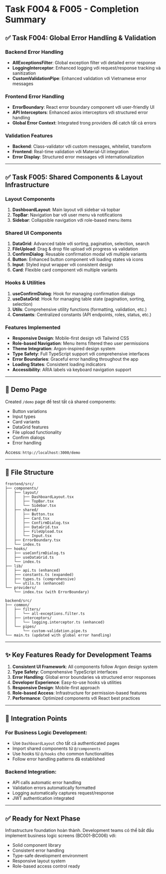 # Task F004 & F005 - Completion Summary

## ✅ Task F004: Global Error Handling & Validation

### Backend Error Handling
- **AllExceptionsFilter**: Global exception filter với detailed error response
- **LoggingInterceptor**: Enhanced logging với request/response tracking và sanitization
- **CustomValidationPipe**: Enhanced validation với Vietnamese error messages

### Frontend Error Handling  
- **ErrorBoundary**: React error boundary component với user-friendly UI
- **API Interceptors**: Enhanced axios interceptors với structured error handling
- **Global Error Context**: Integrated trong providers để catch tất cả errors

### Validation Features
- **Backend**: Class-validator với custom messages, whitelist, transform
- **Frontend**: Real-time validation với Material-UI integration
- **Error Display**: Structured error messages với internationalization

---

## ✅ Task F005: Shared Components & Layout Infrastructure

### Layout Components
1. **DashboardLayout**: Main layout với sidebar và topbar
2. **TopBar**: Navigation bar với user menu và notifications  
3. **Sidebar**: Collapsible navigation với role-based menu items

### Shared UI Components
1. **DataGrid**: Advanced table với sorting, pagination, selection, search
2. **FileUpload**: Drag & drop file upload với progress và validation
3. **ConfirmDialog**: Reusable confirmation modal với multiple variants
4. **Button**: Enhanced button component với loading states và icons
5. **Input**: Styled input wrapper với consistent design
6. **Card**: Flexible card component với multiple variants

### Hooks & Utilities
1. **useConfirmDialog**: Hook for managing confirmation dialogs
2. **useDataGrid**: Hook for managing table state (pagination, sorting, selection)
3. **Utils**: Comprehensive utility functions (formatting, validation, etc.)
4. **Constants**: Centralized constants (API endpoints, roles, status, etc.)

### Features Implemented
- **Responsive Design**: Mobile-first design với Tailwind CSS
- **Role-based Navigation**: Menu items filtered theo user permissions
- **Theme Integration**: Argon-inspired design system
- **Type Safety**: Full TypeScript support với comprehensive interfaces
- **Error Boundaries**: Graceful error handling throughout the app
- **Loading States**: Consistent loading indicators
- **Accessibility**: ARIA labels và keyboard navigation support

---

## 🚀 Demo Page

Created `/demo` page để test tất cả shared components:
- Button variations
- Input types  
- Card variants
- DataGrid features
- File upload functionality
- Confirm dialogs
- Error handling

Access: `http://localhost:3000/demo`

---

## 📁 File Structure

```
frontend/src/
├── components/
│   ├── layout/
│   │   ├── DashboardLayout.tsx
│   │   ├── TopBar.tsx
│   │   └── Sidebar.tsx
│   ├── shared/
│   │   ├── Button.tsx
│   │   ├── Card.tsx
│   │   ├── ConfirmDialog.tsx
│   │   ├── DataGrid.tsx
│   │   ├── FileUpload.tsx
│   │   └── Input.tsx
│   ├── ErrorBoundary.tsx
│   └── index.ts
├── hooks/
│   ├── useConfirmDialog.ts
│   ├── useDataGrid.ts
│   └── index.ts
├── lib/
│   ├── api.ts (enhanced)
│   ├── constants.ts (expanded)
│   ├── types.ts (comprehensive)
│   └── utils.ts (enhanced)
└── providers/
    └── index.tsx (with ErrorBoundary)

backend/src/
├── common/
│   ├── filters/
│   │   └── all-exceptions.filter.ts
│   ├── interceptors/
│   │   └── logging.interceptor.ts (enhanced)
│   └── pipes/
│       └── custom-validation.pipe.ts
└── main.ts (updated with global error handling)
```

---

## ✨ Key Features Ready for Development Teams

1. **Consistent UI Framework**: All components follow Argon design system
2. **Type Safety**: Comprehensive TypeScript interfaces
3. **Error Handling**: Global error boundaries và structured error responses  
4. **Developer Experience**: Easy-to-use hooks và utilities
5. **Responsive Design**: Mobile-first approach
6. **Role-based Access**: Infrastructure for permission-based features
7. **Performance**: Optimized components với React best practices

---

## 🔗 Integration Points

### For Business Logic Development:
- Use `DashboardLayout` cho tất cả authenticated pages
- Import shared components từ `@/components`
- Use hooks từ `@/hooks` cho common functionalities
- Follow error handling patterns đã established

### Backend Integration:
- API calls automatic error handling
- Validation errors automatically formatted
- Logging automatically captures request/response
- JWT authentication integrated

---

## ✅ Ready for Next Phase

Infrastructure foundation hoàn thành. Development teams có thể bắt đầu implement business logic screens (BC001-BC006) với:
- Solid component library
- Consistent error handling
- Type-safe development environment
- Responsive layout system
- Role-based access control ready
